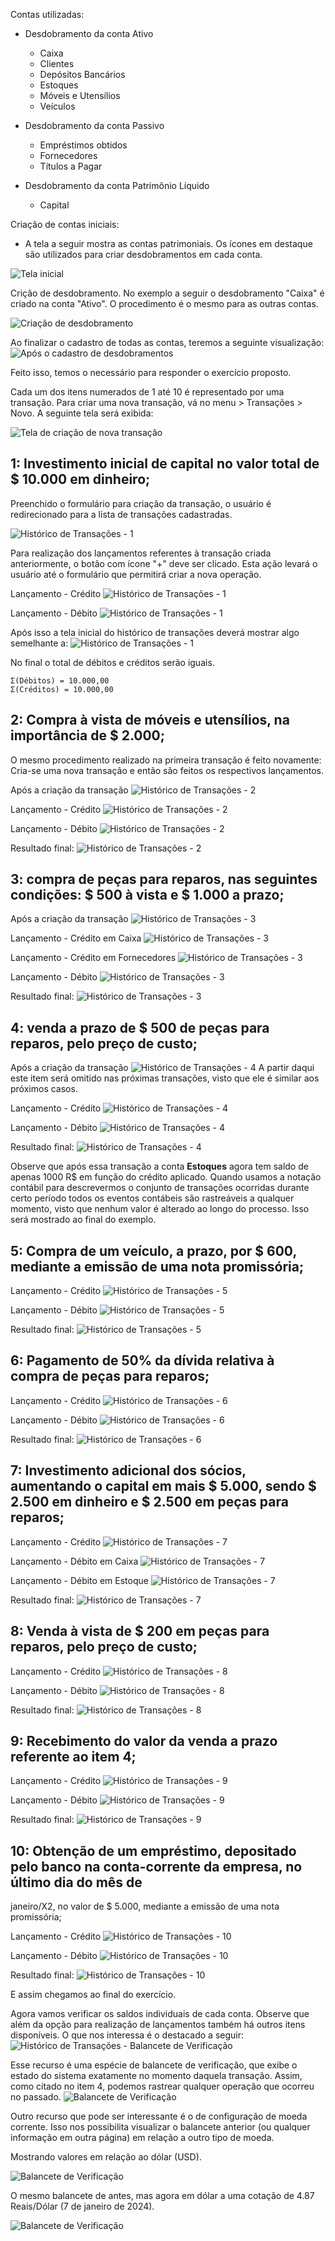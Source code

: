 Contas utilizadas:

- Desdobramento da conta Ativo

  - Caixa
  - Clientes
  - Depósitos Bancários
  - Estoques
  - Móveis e Utensílios
  - Veículos

- Desdobramento da conta Passivo

  - Empréstimos obtidos
  - Fornecedores
  - Títulos a Pagar

- Desdobramento da conta Patrimônio Líquido
  - Capital

Criação de contas iniciais:

- A tela a seguir mostra as contas patrimoniais. Os ícones em destaque são utilizados para criar desdobramentos em cada conta.

![Tela inicial](images/1.png "Tela inicial")

Crição de desdobramento. No exemplo a seguir o desdobramento "Caixa" é criado na conta "Ativo". O procedimento é o mesmo para as outras contas.

![Criação de desdobramento](images/2.png "Criação de desdobramento")

Ao finalizar o cadastro de todas as contas, teremos a seguinte visualização:
![Após o cadastro de desdobramentos](images/3.png "Após o cadastro de desdobramentos")

Feito isso, temos o necessário para responder o exercício proposto.

Cada um dos itens numerados de 1 até 10 é representado por uma transação. Para criar uma nova transação, vá no menu > Transações > Novo. A seguinte tela será exibida:

![Tela de criação de nova transação](images/4.png "Tela de criação de nova transação")

## **1**: Investimento inicial de capital no valor total de $ 10.000 em dinheiro;

Preenchido o formulário para criação da transação, o usuário é redirecionado para a lista de transações cadastradas.

![Histórico de Transações - 1](images/5.png "Histórico de Transações - 1")

Para realização dos lançamentos referentes à transação criada anteriormente, o botão com ícone "+" deve ser clicado. Esta ação levará o usuário até o formulário que permitirá criar a nova operação.

Lançamento - Crédito
![Histórico de Transações - 1](images/6.png "Histórico de Transações - 1")

Lançamento - Débito
![Histórico de Transações - 1](images/7.png "Histórico de Transações - 1")

Após isso a tela inicial do histórico de transações deverá mostrar algo semelhante a:
![Histórico de Transações - 1](images/8.png "Histórico de Transações - 1")

No final o total de débitos e créditos serão iguais.

    Σ(Débitos) = 10.000,00
    Σ(Créditos) = 10.000,00

## **2**: Compra à vista de móveis e utensílios, na importância de $ 2.000;

O mesmo procedimento realizado na primeira transação é feito novamente: Cria-se uma nova transação e então são feitos os respectivos lançamentos.

Após a criação da transação
![Histórico de Transações - 2](images/9.png "Histórico de Transações - 2")

Lançamento - Crédito
![Histórico de Transações - 2](images/10.png "Histórico de Transações - 2")

Lançamento - Débito
![Histórico de Transações - 2](images/11.png "Histórico de Transações - 2")

Resultado final:
![Histórico de Transações - 2](images/12.png "Histórico de Transações - 2")

## **3**: compra de peças para reparos, nas seguintes condições: $ 500 à vista e $ 1.000 a prazo;

Após a criação da transação
![Histórico de Transações - 3](images/13.png "Histórico de Transações - 3")

Lançamento - Crédito em Caixa
![Histórico de Transações - 3](images/14.png "Histórico de Transações - 3")

Lançamento - Crédito em Fornecedores
![Histórico de Transações - 3](images/16.png "Histórico de Transações - 3")

Lançamento - Débito
![Histórico de Transações - 3](images/15.png "Histórico de Transações - 3")

Resultado final:
![Histórico de Transações - 3](images/17.png "Histórico de Transações - 3")

## **4**: venda a prazo de $ 500 de peças para reparos, pelo preço de custo;

Após a criação da transação
![Histórico de Transações - 4](images/18.png "Histórico de Transações - 4")
A partir daqui este item será omitido nas próximas transações, visto que ele é similar aos próximos casos.

Lançamento - Crédito
![Histórico de Transações - 4](images/19.png "Histórico de Transações - 4")

Lançamento - Débito
![Histórico de Transações - 4](images/20.png "Histórico de Transações - 4")

Resultado final:
![Histórico de Transações - 4](images/21.png "Histórico de Transações - 4")

Observe que após essa transação a conta **Estoques** agora tem saldo de apenas 1000 R$ em função do crédito aplicado. Quando usamos a notação contábil para descrevermos o conjunto de transações ocorridas durante certo período todos os eventos contábeis são rastreáveis a qualquer momento, visto que nenhum valor é alterado ao longo do processo. Isso será mostrado ao final do exemplo.

## **5**: Compra de um veículo, a prazo, por $ 600, mediante a emissão de uma nota promissória;

Lançamento - Crédito
![Histórico de Transações - 5](images/22.png "Histórico de Transações - 5")

Lançamento - Débito
![Histórico de Transações - 5](images/23.png "Histórico de Transações - 5")

Resultado final:
![Histórico de Transações - 5](images/24.png "Histórico de Transações - 5")

## **6**: Pagamento de 50% da dívida relativa à compra de peças para reparos;

Lançamento - Crédito
![Histórico de Transações - 6](images/26.png "Histórico de Transações - 6")

Lançamento - Débito
![Histórico de Transações - 6](images/25.png "Histórico de Transações - 6")

Resultado final:
![Histórico de Transações - 6](images/27.png "Histórico de Transações - 6")

## **7**: Investimento adicional dos sócios, aumentando o capital em mais $ 5.000, sendo $ 2.500 em dinheiro e $ 2.500 em peças para reparos;

Lançamento - Crédito
![Histórico de Transações - 7](images/28.png "Histórico de Transações - 7")

Lançamento - Débito em Caixa
![Histórico de Transações - 7](images/29.png "Histórico de Transações - 7")

Lançamento - Débito em Estoque
![Histórico de Transações - 7](images/30.png "Histórico de Transações - 7")

Resultado final:
![Histórico de Transações - 7](images/31.png "Histórico de Transações - 7")

## **8**: Venda à vista de $ 200 em peças para reparos, pelo preço de custo;

Lançamento - Crédito
![Histórico de Transações - 8](images/33.png "Histórico de Transações - 8")

Lançamento - Débito
![Histórico de Transações - 8](images/32.png "Histórico de Transações - 8")

Resultado final:
![Histórico de Transações - 8](images/34.png "Histórico de Transações - 8")

## **9**: Recebimento do valor da venda a prazo referente ao item 4;

Lançamento - Crédito
![Histórico de Transações - 9](images/35.png "Histórico de Transações - 9")

Lançamento - Débito
![Histórico de Transações - 9](images/37.png "Histórico de Transações - 9")

Resultado final:
![Histórico de Transações - 9](images/36.png "Histórico de Transações - 9")

## **10**: Obtenção de um empréstimo, depositado pelo banco na conta-corrente da empresa, no último dia do mês de
janeiro/X2, no valor de $ 5.000, mediante a emissão de uma nota promissória;

Lançamento - Crédito
![Histórico de Transações - 10](images/39.png "Histórico de Transações - 10")

Lançamento - Débito
![Histórico de Transações - 10](images/38.png "Histórico de Transações - 10")

Resultado final:
![Histórico de Transações - 10](images/40.png "Histórico de Transações - 10")

E assim chegamos ao final do exercício.

Agora vamos verificar os saldos individuais de cada conta. Observe que além da opção para realização de lançamentos também há outros itens disponíveis. O que nos interessa é o destacado a seguir:
![Histórico de Transações - Balancete de Verificação](images/41.png "Histórico de Transações - Balancete de Verificação")

Esse recurso é uma espécie de balancete de verificação, que exibe o estado do sistema exatamente no momento daquela transação. Assim, como citado no item 4, podemos rastrear qualquer operação que ocorreu no passado.
![Balancete de Verificação](images/42.png "Balancete de Verificação")

Outro recurso que pode ser interessante é o de configuração de moeda corrente. Isso nos possibilita visualizar o balancete anterior (ou qualquer informação em outra página) em relação a outro tipo de moeda.

Mostrando valores em relação ao dólar (USD).

![Balancete de Verificação](images/43.png "Balancete de Verificação")

O mesmo balancete de antes, mas agora em dólar a uma cotação de 4.87 Reais/Dólar (7 de janeiro de 2024).

![Balancete de Verificação](images/44.png "Balancete de Verificação")
